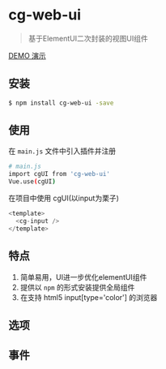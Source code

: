 # cg-web-ui

> 基于ElementUI二次封装的视图UI组件

[DEMO 演示](http://.com/)

## 安装

``` bash
$ npm install cg-web-ui -save
```
## 使用

在 `main.js` 文件中引入插件并注册

``` bash
# main.js
import cgUI from 'cg-web-ui'
Vue.use(cgUI)
```

在项目中使用 cgUI(以input为栗子)

```js
<template>
  <cg-input />
</template>
```

## 特点
1. 简单易用，UI进一步优化elementUI组件
2. 提供以 `npm` 的形式安装提供全局组件
3. 在支持 html5 input[type='color'] 的浏览器

## 选项


## 事件


``` js

```
